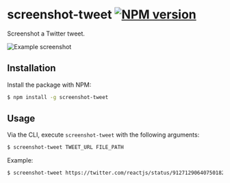 # screenshot-tweet [![NPM version](http://img.shields.io/npm/v/screenshot-tweet.svg?style=flat-square)](https://www.npmjs.org/package/screenshot-tweet)

Screenshot a Twitter tweet.

![Example screenshot](https://user-images.githubusercontent.com/171153/33812003-0c247e02-ddce-11e7-8ba9-6d8d16cfbe00.jpg)

## Installation

Install the package with NPM:

```bash
$ npm install -g screenshot-tweet
```

## Usage

Via the CLI, execute `screenshot-tweet` with the following arguments:

```bash
$ screenshot-tweet TWEET_URL FILE_PATH
```

Example:

```bash
$ screenshot-tweet https://twitter.com/reactjs/status/912712906407501825 tweet.jpg
```
